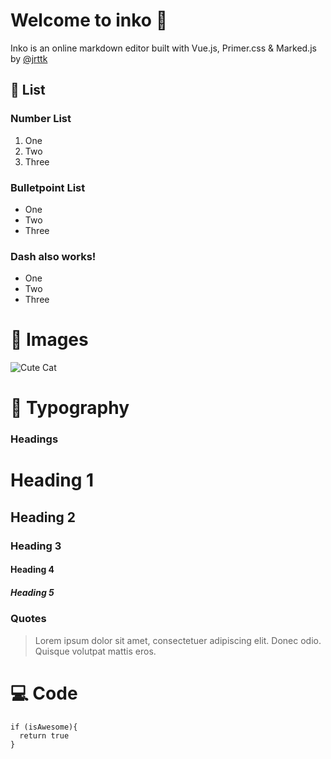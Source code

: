 # Welcome to inko 🎉
Inko is an online markdown editor built with Vue.js, Primer.css & Marked.js by [@jrttk](https://github.com/jrttk)

## 📄 List
### Number List
1. One
2. Two
3. Three

### Bulletpoint List
* One
* Two
* Three

### Dash also works!
- One
- Two
- Three

# 🌃 Images
![Cute Cat](https://media.giphy.com/media/VbnUQpnihPSIgIXuZv/giphy.gif)

# 📝 Typography

### Headings

# Heading 1
## Heading 2
### Heading 3
#### Heading 4
##### Heading 5

### Quotes

> Lorem ipsum dolor sit amet, consectetuer adipiscing elit. Donec odio. Quisque volutpat mattis eros.

# 💻 Code
```
if (isAwesome){
  return true
}
```